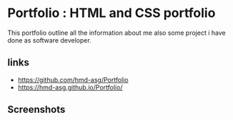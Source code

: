 # Portfolio : HTML and CSS portfolio
This portfolio outline all the information about me also some project i have done as software developer.



## links
 * https://github.com/hmd-asg/Portfolio
 * https://hmd-asg.github.io/Portfolio/

 ## Screenshots

 


